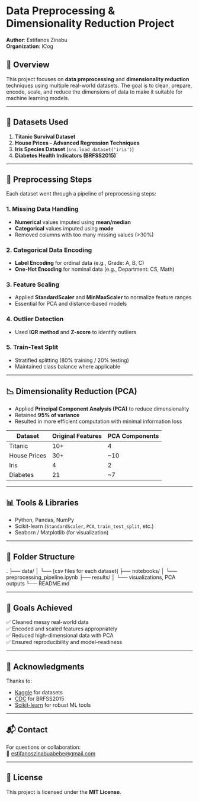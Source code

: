 # Data Preprocessing & Dimensionality Reduction Project

**Author**: Estifanos Zinabu  
**Organization**: ICog  

## 📌 Overview

This project focuses on **data preprocessing** and **dimensionality reduction** techniques using multiple real-world datasets. The goal is to clean, prepare, encode, scale, and reduce the dimensions of data to make it suitable for machine learning models.

---

## 📂 Datasets Used

1. **Titanic Survival Dataset**  
2. **House Prices - Advanced Regression Techniques**  
3. **Iris Species Dataset** (`sns.load_dataset('iris')`)  
4. **Diabetes Health Indicators (BRFSS2015)`**

---

## 🧪 Preprocessing Steps

Each dataset went through a pipeline of preprocessing steps:

### 1. Missing Data Handling
- **Numerical** values imputed using **mean/median**
- **Categorical** values imputed using **mode**
- Removed columns with too many missing values (>30%)

### 2. Categorical Data Encoding
- **Label Encoding** for ordinal data (e.g., Grade: A, B, C)
- **One-Hot Encoding** for nominal data (e.g., Department: CS, Math)

### 3. Feature Scaling
- Applied **StandardScaler** and **MinMaxScaler** to normalize feature ranges
- Essential for PCA and distance-based models

### 4. Outlier Detection
- Used **IQR method** and **Z-score** to identify outliers

### 5. Train-Test Split
- Stratified splitting (80% training / 20% testing)
- Maintained class balance where applicable

---

## 📉 Dimensionality Reduction (PCA)

- Applied **Principal Component Analysis (PCA)** to reduce dimensionality
- Retained **95% of variance**
- Resulted in more efficient computation with minimal information loss

| Dataset     | Original Features | PCA Components |
|-------------|-------------------|----------------|
| Titanic     | 10+               | 4              |
| House Prices| 30+               | ~10            |
| Iris        | 4                 | 2              |
| Diabetes    | 21                | ~7             |

---

## 📊 Tools & Libraries

- Python, Pandas, NumPy
- Scikit-learn (`StandardScaler`, `PCA`, `train_test_split`, etc.)
- Seaborn / Matplotlib (for visualization)

---

## 📁 Folder Structure
.
├── data/
│ └── [csv files for each dataset]
├── notebooks/
│ └── preprocessing_pipeline.ipynb
├── results/
│ └── visualizations, PCA outputs
└── README.md

---

## 🎯 Goals Achieved

✅ Cleaned messy real-world data  
✅ Encoded and scaled features appropriately  
✅ Reduced high-dimensional data with PCA  
✅ Ensured reproducibility and model-readiness  

---

## 🙏 Acknowledgments

Thanks to:
- [Kaggle](https://www.kaggle.com) for datasets
- [CDC](https://www.cdc.gov/brfss/) for BRFSS2015
- [Scikit-learn](https://scikit-learn.org) for robust ML tools

---

## 📬 Contact

For questions or collaboration:  
📧 estifanoszinabuabebe@gmail.com

---

## 📌 License

This project is licensed under the **MIT License**.

